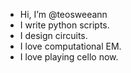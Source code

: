 - Hi, I’m @teosweeann
- I write python scripts.
- I design circuits.
- I love computational EM.
- I love playing cello now.
